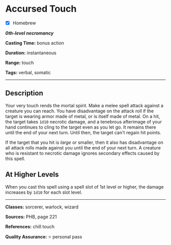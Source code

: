 # Accursed Touch

- [x] Homebrew

***0th-level necromancy***

**Casting Time:** bonus action

**Duration:** instantaneous

**Range:** touch

**Tags:** verbal, somatic

---

## Description
Your very touch rends the mortal spirit.
Make a melee spell attack against a creature you can reach.
You have disadvantage on the attack roll if the target is wearing armor made of metal, or is itself made of metal.
On a hit, the target takes `1d10` necrotic damage, and a tenebrous afterimage of your hand continues to cling to the target even as you let go.
It remains there until the end of your next turn.
Until then, the target can't regain hit points.

If the target that you hit is *large* or smaller, then it also has disadvantage on all attack rolls made against you until the end of your next turn.
A creature who is resistant to necrotic damage ignores secondary effects caused by this spell.

## At Higher Levels
When you cast this spell using a spell slot of 1st level or higher, the damage increases by `1d10` for each slot level.

---

**Classes:** sorcerer, warlock, wizard

**Sources:** PHB, page 221

**References:** chill touch

**Quality Assurance:** :star: personal pass
